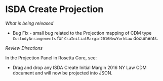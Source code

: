 # ISDA Create Projection

_What is being released_

- Bug Fix - small bug related to the Projection mapping of CDM type `CustodyArrangements` for `CsaInitialMargin2016NewYorkLaw` documents.

_Review Directions_

In the Projection Panel in Rosetta Core, see:

- Drag and drop any ISDA Create Initial Margin 2016 NY Law CDM document and will now be projected into JSON.
